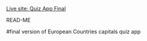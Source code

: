 [Live site: Quiz App Final](https://devlewis.github.io/quiz-app-final/)

READ-ME 

#final version of European Countries capitals quiz app 


